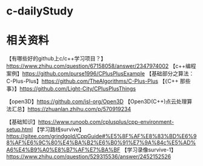 # c-dailyStudy

# 相关资料
【有哪些好的github上c/c++学习项目？】https://www.zhihu.com/question/67158058/answer/2347974002
【c++编程案例】https://github.com/purse1996/CPlusPlusExample
【基础部分之算法：C-Plus-Plus】https://github.com/TheAlgorithms/C-Plus-Plus
【《C++ 那些事》】https://github.com/Light-City/CPlusPlusThings

【open3D】https://github.com/isl-org/Open3D
【Open3D(C++)点云处理算法汇总】https://zhuanlan.zhihu.com/p/570919234

【基础知识】https://www.runoob.com/cplusplus/cpp-environment-setup.html
【学习路线survive】https://gitee.com/grindgold/CppGuide#%E5%8F%AF%E8%83%BD%E6%98%AF%E6%9C%80%E4%BA%B2%E6%B0%91%E7%9A%84c%E5%AD%A6%E4%B9%A0%E8%B7%AF%E7%BA%BF
【学习录像survive-1】https://www.zhihu.com/question/529315536/answer/2452152526
